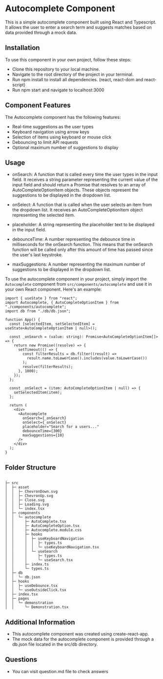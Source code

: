 

# Autocomplete Component

This is a simple autocomplete component built using React and Typescript. It allows the user to enter a search term and suggests matches based on data provided through a mock data.

## Installation

To use this component in your own project, follow these steps:

- Clone this repository to your local machine.
- Navigate to the root directory of the project in your terminal.
- Run npm install to install all dependencies. (react, react-dom and react-script)
- Run npm start and navigate to localhost:3000

## Component Features


The Autocomplete component has the following features:

- Real-time suggestions as the user types
- Keyboard navigation using arrow keys
- Selection of items using keyboard or mouse click
- Debouncing to limit API requests
- Optional maximum number of suggestions to display


## Usage


- onSearch: A function that is called every time the user types in the input field. It receives a string parameter representing the current value of the input field and should return a Promise that resolves to an array of AutoCompleteOptionItem objects. These objects represent the suggestions to be displayed in the dropdown list.

- onSelect: A function that is called when the user selects an item from the dropdown list. It receives an AutoCompleteOptionItem object representing the selected item.

- placeholder: A string representing the placeholder text to be displayed in the input field.

- debounceTime: A number representing the debounce time in milliseconds for the onSearch function. This means that the onSearch function will be called only after this amount of time has passed since the user's last keystroke.

- maxSuggestions: A number representing the maximum number of suggestions to be displayed in the dropdown list.


To use the autocomplete component in your project, simply import the `Autocomplete` component from `src/components/autocomplete` and use it in your own React component. Here's an example:

```
import { useState } from "react";
import Autocomplete, { AutoCompleteOptionItem } from "./components/autocomplete";
import db from "./db/db.json";

function App() {
  const [selectedItem, setSelectedItem] = useState<AutoCompleteOptionItem | null>();

  const _onSearch = (value: string): Promise<AutoCompleteOptionItem[]> => {
    return new Promise((resolve) => {
      setTimeout(() => {
        const filterResults = db.filter((result) =>
          result.name.toLowerCase().includes(value.toLowerCase())
        );
        resolve(filterResults);
      }, 1000);
    });
  };

  const _onSelect = (item: AutoCompleteOptionItem | null) => {
    setSelectedItem(item);
  };

  return (
    <div>
      <Autocomplete
        onSearch={_onSearch}
        onSelect={_onSelect}
        placeholder="Search for a users..."
        debounceTime={300}
        maxSuggestions={10}
      />
    </div>
  );
}
```

## Folder Structure
```

├─ src
│  ├─ asset
│  │  ├─ ChevronDown.svg
│  │  ├─ ChevronUp.svg
│  │  ├─ Close.svg
│  │  ├─ Loading.svg
│  │  └─ index.tsx
│  ├─ components
│  │  └─ autocomplete
│  │     ├─ AutoComplete.tsx
│  │     ├─ AutoCompleteOption.tsx
│  │     ├─ Autocomplete.module.css
│  │     ├─ hooks
│  │     │  ├─ useKeyboardNavigation
│  │     │  │  ├─ types.ts
│  │     │  │  └─ useKeyboardNavigation.tsx
│  │     │  └─ useSearch
│  │     │     ├─ types.ts
│  │     │     └─ useSearch.tsx
│  │     ├─ index.ts
│  │     └─ types.ts
│  ├─ db
│  │  └─ db.json
│  ├─ hooks
│  │  ├─ useDebounce.tsx
│  │  └─ useOutsideClick.tsx
│  ├─ index.tsx
│  ├─ pages
│  │  └─ demonstration
│  │     └─ Demonstration.tsx

```


## Additional Information


- This autocomplete component was created using create-react-app.
- The mock data for the autocomplete component is provided through a db.json file located in the src/db directory.

## Questions

- You can visit question.md file to check answers


